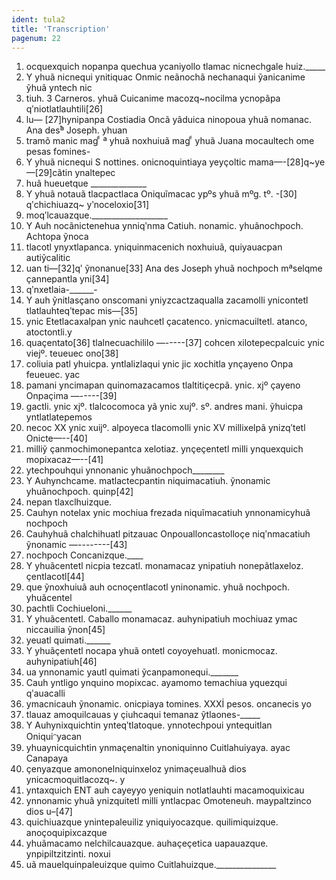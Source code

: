 ```yaml
---
ident: tula2
title: 'Transcription'
pagenum: 22
---
```

1. ocquexquich nopanpa quechua ycaniyollo tlamac nicnechgale huiz._____
2. Y yhuã nicnequi ynitiquac Onmic neãnochã nechanaqui ỹanicanime ỹhuã yntech nic
3. tiuh. 3 Carneros. yhuã Cuicanime macozq~nocilma ycnopãpa qʹniotlatlauhtili[26]
4. lu— [27]hynipanpa Costiadia Oncã yãduica ninopoua yhuã nomanac. Ana desͭª Joseph. yhuan
5. tramõ manic mag ͩ ª yhuã noxhuiuã mag ͩ  yhuã Juana mocaultech ome pesas fomines-
6. Y yhuã nicnequi S nottines. onicnoquintiaya yeyҫoltic mama—-[28]q~ye —[29]cãtin ynaltepec
7. huã hueuetque ______________
8. Y yhuã notauã tlacpactlaca Oniquĩmacac ypºs yhuã mºg. tº. -[30] qʹchichiuazq~ yʹnoceloxio[31]
9. moqʹlcauazque.___________________
10. Y Auh nocãnictenehua ynniqʹnma Catiuh. nonamic. yhuãnochpoch. Achtopa ỹnoca
11. tlacotl ynyxtlapanca. yniquinmacenich noxhuiuã, quiyauacpan autiỹcalitic
12. uan ti—[32]qʹ ỹnonanue[33] Ana des Joseph yhuã nochpoch mªselqme ҫannepantla yni[34]
13. qʹnxetlaia-______-
14. Y auh ỹnitlasҫano onscomani yniyzcactzaqualla zacamolli ynicontetl tlatlauhteqʹtepac mis—[35]
15. ynic Etetlacaxalpan ynic nauhcetl ҫacatenco. ynicmacuiltetl. atanco, atoctontli.y
16. quaҫentato[36] tlalnecuachililo —-----[37] cohcen xilotepecpalcuic ynic viejº. teueuec ono[38]
17. coliuia patl yhuicpa. yntlalizlaqui ynic jic xochitla ynҫayeno Onpa feueuec. yac
18. pamani yncimapan quinomazacamos tlaltitiҫecpã. ynic. xjº ҫayeno Onpaҫima —-----[39]
19. gactli. ynic xjº. tlalcocomoca yã ynic xujº. sº. andres mani. ỹhuicpa yntlatlatepemos
20. necoc XX ynic xuijº. alpoyeca tlacomolli ynic XV millixelpã ynizqʹtetl Onicte—--[40]
21. milliỹ ҫanmochimonepantca xelotiaz. ynҫeҫentetl milli ynquexquich mopixacaz—--[41]
22. ytechpouhqui ynnonanic yhuãnochpoch________
23. Y Auhynchcame. matlactecpantin niquimacatiuh. ỹnonamic yhuãnochpoch. quinp[42]
24. nepan tlaxclhuizque.
25. Cauhyn notelax ynic mochiua frezada niquĩmacatiuh ynnonamicyhuã nochpoch
26. Cauhyhuã chalchihuatl pitzauac Onpoualloncastolloҫe niqʹnmacatiuh ỹnonamic —--------[43]
27. nochpoch Concanizque.____
28. Y yhuãcentetl nicpia tezcatl. monamacaz ynipatiuh nonepãtlaxeloz. ҫentlacotl[44]
29. que ỹnoxhuiuã auh ocnoҫentlacotl yninonamic. yhuã nochpoch. yhuãcentel
30. pachtli Cochiueloni.______
31. Y yhuãcentetl. Caballo monamacaz. auhynipatiuh mochiuaz ymac niccauilia ỹnon[45]
32. yeuatl quimati.______
33. Y yhuãҫentetl nocapa yhuã ontetl coyoyehuatl. monicmocaz. auhynipatiuh[46]
34. ua ynnonamic yautl quimati ỹcanpamonequi._______
35. Cauh yntligo ynquino mopixcac. ayamomo temachiua yquezqui qʹauacalli
36. ymacnicauh ỹnonamic. onicpiaya tomines. XXXİ pesos. oncanecis yo
37. tlauaz amoquilcauas y ҫiuhcaqui temanaz ỹtlaones-_____
38. Y Auhynixquichtin ynteqʹtlatoque. ynnotechpoui yntequitlan Oniquiᵔyacan
39. yhuaynicquichtin ynmaҫenaltin ynoniquinno Cuitlahuiyaya. ayac Canapaya
40. ҫenyazque amononelniquinxeloz ynimaҫeualhuã dios ynicacmoquitlacozq~. y
41. yntaxquich ENT auh cayeyyo yeniquin notlatlauhti macamoquixicau
42. ynnonamic yhuã ynizquitetl milli yntlacpac Omoteneuh. maypaltzinco dios u–[47]
43. quichiuazque ynintepaleuiliz yniquiyocazque. quilimiquizque. anoҫoquipixcazque
44. yhuãmacamo nelchilcauazque. auhaҫeҫetica uapauazque. ynpipiltzitzinti. noxui
45. uã mauelquinpaleuizque quimo Cuitlahuizque._______________ 
